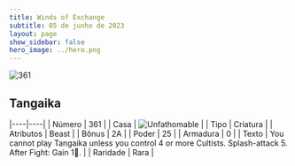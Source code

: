 ```yaml
---
title: Winds of Exchange
subtitle: 05 de junho de 2023
layout: page
show_sidebar: false
hero_image: ../hero.png
---
```


![361](https://mastervault-storage-prod.s3.amazonaws.com/media/card_front/en/600_361_e408f020e8f9_en.png)


## Tangaika

|----|----|
| Número | 361 |
| Casa | ![Unfathomable](https://archonarcana.com/images/thumb/1/10/Unfathomable.png/22px-Unfathomable.png "Abissais") |
| Tipo | Criatura |
| Atributos | Beast |
| Bônus | 2A |
| Poder | 25 |
| Armadura | 0 |
| Texto | You cannot play Tangaika unless you control 4 or more Cultists. Splash-attack 5. After Fight: Gain 1.  |
| Raridade | Rara |
